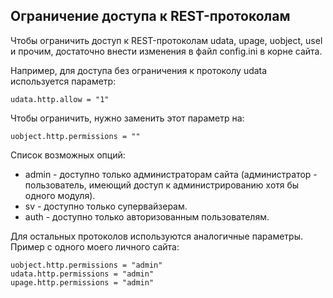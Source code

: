 ## Ограничение доступа к REST-протоколам

Чтобы ограничить доступ к REST-протоколам udata, upage, uobject, usel и прочим, достаточно внести изменения в файл config.ini в корне сайта.

Например, для доступа без ограничения к протоколу udata используется параметр:

```
udata.http.allow = "1"
```

Чтобы ограничить, нужно заменить этот параметр на:

```
uobject.http.permissions = ""
```

Список возможных опций:

* admin - доступно только администраторам сайта (администратор - пользователь, имеющий доступ к администрированию хотя бы одного модуля).
* sv - доступно только супервайзерам.
* auth - доступно только авторизованным пользователям.

Для остальных протоколов используются аналогичные параметры. Пример с одного моего личного сайта:

```
uobject.http.permissions = "admin"
udata.http.permissions = "admin"
upage.http.permissions = "admin"
```
